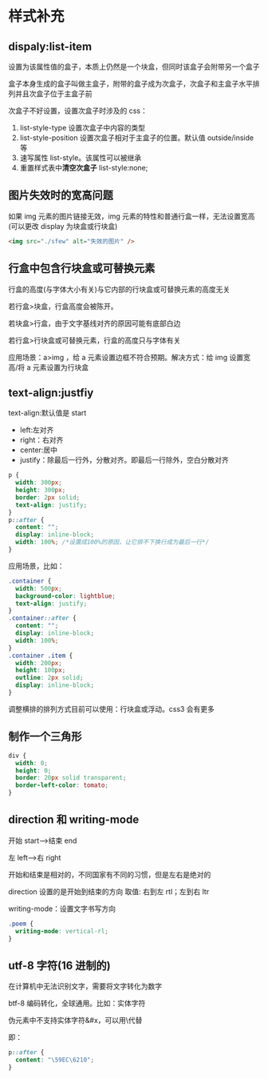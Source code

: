 # 样式补充

## dispaly:list-item

设置为该属性值的盒子，本质上仍然是一个块盒，但同时该盒子会附带另一个盒子

盒子本身生成的盒子叫做主盒子，附带的盒子成为次盒子，次盒子和主盒子水平排列并且次盒子位于主盒子前

次盒子不好设置，设置次盒子时涉及的 css：

1. list-style-type 设置次盒子中内容的类型
2. list-style-position 设置次盒子相对于主盒子的位置。默认值 outside/inside 等
3. 速写属性 list-style。该属性可以被继承
4. 重置样式表中**清空次盒子** list-style:none;

## 图片失效时的宽高问题

如果 img 元素的图片链接无效，img 元素的特性和普通行盒一样，无法设置宽高(可以更改 display 为块盒或行块盒)

```html
<img src="./sfew" alt="失效的图片" />
```

## 行盒中包含行块盒或可替换元素

行盒的高度(与字体大小有关)与它内部的行块盒或可替换元素的高度无关

若行盒>块盒，行盒高度会被陈开。

若块盒>行盒，由于文字基线对齐的原因可能有底部白边

若行盒>行块盒或可替换元素，行盒的高度只与字体有关

应用场景：a>img ，给 a 元素设置边框不符合预期。解决方式：给 img 设置宽高/将 a 元素设置为行块盒

## text-align:justfiy

text-align:默认值是 start

- left:左对齐
- right：右对齐
- center:居中
- justify：除最后一行外，分散对齐。即最后一行除外，空白分散对齐

```css
p {
  width: 300px;
  height: 300px;
  border: 2px solid;
  text-align: justify;
}
p::after {
  content: "";
  display: inline-block;
  width: 100%; /*设置成100%的原因，让它排不下换行成为最后一行*/
}
```

应用场景，比如：

```css
.container {
  width: 500px;
  background-color: lightblue;
  text-align: justify;
}
.container::after {
  content: "";
  display: inline-block;
  width: 100%;
}
.container .item {
  width: 200px;
  height: 100px;
  outline: 2px solid;
  display: inline-block;
}
```

调整横排的排列方式目前可以使用：行块盒或浮动。css3 会有更多

## 制作一个三角形

```css
div {
  width: 0;
  height: 0;
  border: 20px solid transparent;
  border-left-color: tomato;
}
```

## direction 和 writing-mode

开始 start-->结束 end

左 left-->右 right

开始和结束是相对的，不同国家有不同的习惯，但是左右是绝对的

direction 设置的是开始到结束的方向 取值: 右到左 rtl；左到右 ltr

writing-mode：设置文字书写方向

```css
.poem {
  writing-mode: vertical-rl;
}
```

## utf-8 字符(16 进制的)

在计算机中无法识别文字，需要将文字转化为数字

btf-8 编码转化，全球通用。比如：实体字符

伪元素中不支持实体字符&#x，可以用\代替

即：

```css
p::after {
  content: "\59EC\6210";
}
```
